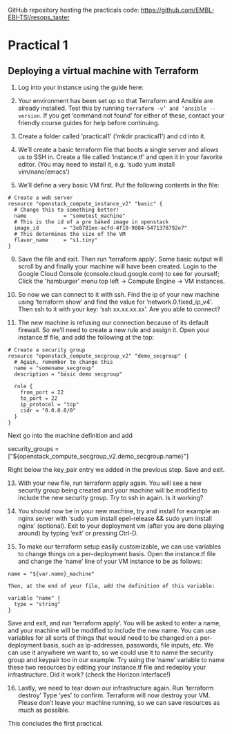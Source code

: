 GitHub repository hosting the practicals code: https://github.com/EMBL-EBI-TSI/resops_taster

# Practical 1
## Deploying a virtual machine with Terraform

1. Log into your instance using the guide here: 

2. Your environment has been set up so that Terraform and Ansible are already installed. Test this by running `terraform -v’ and ‘ansible --version`. If you get ‘command not found’ for either of these, contact your friendly course guides for help before continuing.

3. Create a folder called ‘practical1’ (‘mkdir practical1’) and cd into it.

4. We’ll create a basic terraform file that boots a single server and allows us to SSH in. Create a file called ‘instance.tf’ and open it in your favorite editor. (You may need to install it, e.g. ‘sudo yum install vim/nano/emacs’)

5. We’ll define a very basic VM first. Put the following contents in the file:

```
# Create a web server
resource "openstack_compute_instance_v2" "basic" {
  # Change this to something better!
  name            = "sometest_machine"
  # This is the id of a pre baked image in openstack
  image_id        = "3e8781ee-acfd-4f10-9884-5471378792e7"
  # This determines the size of the VM
  flavor_name     = "s1.tiny"
}
```

9. Save the file and exit. Then run ‘terraform apply’. Some basic output will scroll by and finally your machine will have been created. Login to the Google Cloud Console (console.cloud.google.com) to see for yourself; Click the 'hamburger' menu top left -> Compute Engine -> VM instances.

11. So now we can connect to it with ssh. Find the ip of your new machine using ‘terraform show’ and find the value for ‘network.0.fixed_ip_v4’. Then ssh to it with your key: ‘ssh xx.xx.xx.xx’. Are you able to connect?

12. The new machine is refusing our connection because of its default firewall. So we’ll need to create a new rule and assign it. Open your instance.tf file, and add the following at the top: 

```
# Create a security group
resource "openstack_compute_secgroup_v2" "demo_secgroup" {
  # Again, remember to change this
  name = "somename_secgroup"
  description = "basic demo secgroup"

  rule {
    from_port = 22
    to_port = 22
    ip_protocol = "tcp"
    cidr = "0.0.0.0/0"
  }
}
```

Next go into the machine definition and add 

security_groups = ["${openstack_compute_secgroup_v2.demo_secgroup.name}"]

Right below the key_pair entry we added in the previous step. Save and exit.

13. With your new file, run terraform apply again. You will see a new security group being created and your machine will be modified to include the new security group. Try to ssh in again. Is it working?

14. You should now be in your new machine, try and install for example an nginx server with ‘sudo yum install epel-release && sudo yum install nginx’ (optional). Exit to your deployment vm (after you are done playing around) by typing ‘exit’ or pressing Ctrl-D.

15. To make our terraform setup easily customizable, we can use variables to change things on a per-deployment basis. Open the instance.tf file and change the ‘name’ line of your VM instance to be as follows: 

```
name = "${var.name}_machine"

Then, at the end of your file, add the definition of this variable:

variable "name" {
  type = "string"
}
```

Save and exit, and run ‘terraform apply’. You will be asked to enter a name, and your machine will be modified to include the new name. You can use variables for all sorts of things that would need to be changed on a per-deployment basis, such as ip-addresses, passwords, file inputs, etc. We can use it anywhere we want to, so we could use it to name the security group and keypair too in our example. Try using the ‘name’ variable to name these two resources by editing your instance.tf file and redeploy your infrastructure. Did it work? (check the Horizon interface!)

16. Lastly, we need to tear down our infrastructure again. Run ‘terraform destroy’
Type ‘yes’ to confirm. Terraform will now destroy your VM. Please don’t leave your machine running, so we can save resources as much as possible.

This concludes the first practical.
